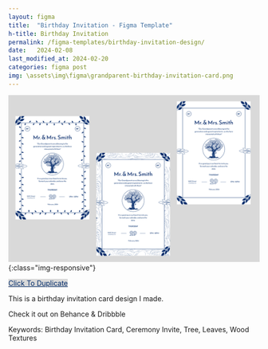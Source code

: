 ```yaml
---
layout: figma
title:  "Birthday Invitation - Figma Template"
h-title: Birthday Invitation
permalink: /figma-templates/birthday-invitation-design/
date:   2024-02-08
last_modified_at: 2024-02-20
categories: figma post
img: \assets\img\figma\grandparent-birthday-invitation-card.png
---
```


![image-title-here](\assets\img\figma/grandparent-birthday-invitation-card.png){:class="img-responsive"}

<a style="color:#002B6B;background:#D9D9D9;" class="button" href="https://www.figma.com/community/file/1336458576131941150/grandparent-birthday-ceremony-invitation-card-figma" target="_blank">Click To Duplicate</a>

This is a birthday invitation card design I made.

Check it out on Behance & Dribbble

Keywords: Birthday Invitation Card, Ceremony Invite, Tree, Leaves, Wood Textures